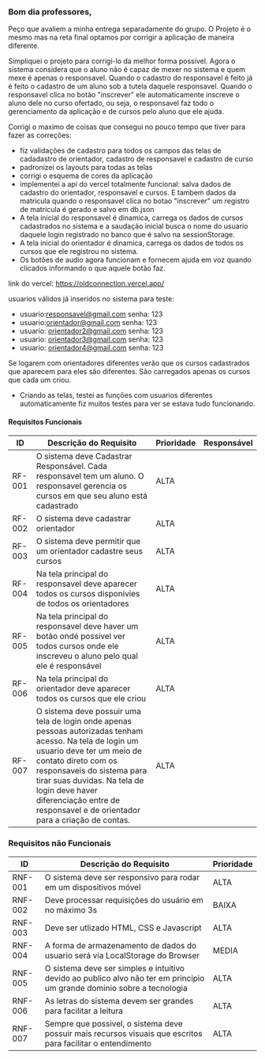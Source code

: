 
### Bom dia professores, 

Peço que avaliem a minha entrega separadamente do grupo. O Projeto é o mesmo mas na reta final optamos por corrigir a aplicação de maneira diferente.


Simpliquei o projeto para corrigi-lo da melhor forma possivel. Agora o sistema considera que o aluno não é capaz de mexer no sistema 
e quem mexe é apenas o responsavel. Quando o cadastro do responsavel é feito já é feito o cadastro de um aluno sob a tutela daquele responsavel.
Quando o responsavel clica no botão  "inscrever" ele automaticamente inscreve o aluno dele no curso ofertado, ou seja, o responsavel faz todo o gerenciamento da aplicação e de cursos pelo aluno que ele ajuda.

Corrigi o maximo de coisas que consegui no pouco tempo que tiver para fazer as correções:

* fiz validações de cadastro para todos os campos das telas de cadadastro de orientador, cadastro de responsavel e cadastro de curso
* padronizei os layouts para todas as telas
* corrigi o esquema de cores da aplicação
* implementei a api do vercel totalmente funcional: salva dados de cadastro do orientador, responsavel e cursos. E tambem dados da matricula quando o responsavel clica no botao "inscrever" um registro de matricula é gerado e salvo em db.json
* A tela inicial do responsavel é dinamica, carrega os dados de cursos cadastrados no sistema e a saudação inicial busca o nome do usuario daquele login registrado no banco que é salvo na sessionStorage.
* A tela inicial do orientador é dinamica, carrega os dados de todos os cursos que ele registrou no sistema.
* Os botões de audio agora funcionam e fornecem ajuda em voz quando clicados informando o que aquele botão faz.


link do vercel: https://oldconnection.vercel.app/

usuarios válidos já inseridos no sistema para teste:

* usuario:responsavel@gmail.com       senha: 123
* usuario:orientador@gmail.com        senha: 123
* usuario: orientador2@gmail.com      senha: 123
* usuario: orientador3@gmail.com      senha: 123
* usuario: orientador4@gmail.com      senha: 123


Se logarem com orientadores diferentes verão que os cursos cadastrados que aparecem para eles são diferentes. São carregados apenas os cursos que cada um criou.

* Criando as telas, testei as funções com usuarios diferentes automaticamente fiz muitos testes para ver se estava tudo funcionando.




#### Requisitos Funcionais

|ID    | Descrição do Requisito  | Prioridade | Responsável |
|------|-----------------------------------------|----| ----|
|RF-001| O sistema deve Cadastrar Responsável. Cada responsavel tem um aluno. O responsavel gerencia os cursos em que seu aluno está cadastrado | ALTA |  |
|RF-002| O sistema deve cadastrar orientador   | ALTA | |
|RF-003| O sistema deve permitir que um orientador cadastre seus cursos | ALTA | |
|RF-004| Na tela principal do responsavel deve aparecer todos os cursos disponivies de todos os orientadores  | ALTA | |
|RF-005| Na tela principal do responsavel deve haver um botão ondé possível ver todos cursos onde ele inscreveu o aluno pelo qual ele é responsável  | ALTA | |
|RF-006| Na tela principal do orientador deve aparecer todos os cursos que ele criou  | ALTA | |
|RF-007| O sistema deve possuir uma tela de login onde apenas pessoas autorizadas tenham acesso. Na tela de login um usuario deve ter um meio de contato direto com os responsaveis do sistema para tirar suas duvidas. Na tela de login deve haver diferenciação entre de responsavel e de orientador para a criação de contas.   | ALTA | |



### Requisitos não Funcionais

|ID     | Descrição do Requisito  |Prioridade |
|-------|-------------------------|----|
|RNF-001| O sistema deve ser responsivo para rodar em um dispositivos móvel | ALTA | 
|RNF-002| Deve processar requisições do usuário em no máximo 3s |  BAIXA | 
|RNF-003| Deve ser utlizado HTML, CSS e Javascript |  ALTA | 
|RNF-004| A forma de armazenamento de dados do usuario será via LocalStorage do Browser |  MEDIA | 
|RNF-005| O sistema deve ser simples e intuitivo devido ao publico alvo não ter em principio um grande dominio sobre a tecnologia |  ALTA | 
|RNF-006| As letras do sistema devem ser grandes para facilitar a leitura |  ALTA | 
|RNF-007| Sempre que possivel, o sistema deve possuir mais recursos visuais que escritos para facilitar o entendimento |  ALTA | 



